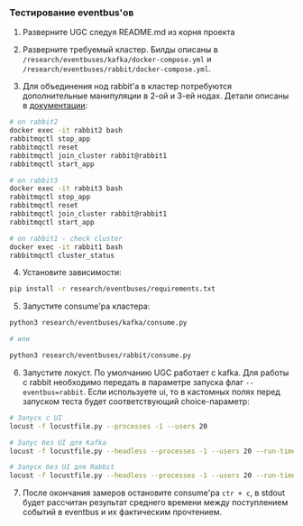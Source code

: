 ### Тестирование eventbus'ов

1) Разверните UGC следуя README.md из корня проекта

2) Разверните требуемый кластер. Билды описаны в `/research/eventbuses/kafka/docker-compose.yml` и `/research/eventbuses/rabbit/docker-compose.yml`.

3) Для объединения нод rabbit'а в кластер потребуются дополнительные манипуляции в 2-ой и 3-ей нодах. Детали описаны в [документации](https://www.rabbitmq.com/docs/clustering#creating):

```bash
# on rabbit2
docker exec -it rabbit2 bash
rabbitmqctl stop_app
rabbitmqctl reset
rabbitmqctl join_cluster rabbit@rabbit1
rabbitmqctl start_app

# on rabbit3
docker exec -it rabbit3 bash
rabbitmqctl stop_app
rabbitmqctl reset
rabbitmqctl join_cluster rabbit@rabbit1
rabbitmqctl start_app

# on rabbit1 - check cluster
docker exec -it rabbit1 bash
rabbitmqctl cluster_status
```

4) Установите зависимости:

```bash
pip install -r research/eventbuses/requirements.txt
```

5) Запустите consume'ра кластера:

```bash
python3 research/eventbuses/kafka/consume.py

# или

python3 research/eventbuses/rabbit/consume.py
```

6) Запустите локуст. По умолчанию UGC работает с kafka. Для работы с rabbit необходимо передать в параметре запуска флаг `--eventbus=rabbit`. Если используете ui, то в кастомных полях перед запуском теста будет соответствующий choice-параметр:

```bash
# Запуск с UI
locust -f locustfile.py --processes -1 --users 20

# Запус без UI для Kafka
locust -f locustfile.py --headless --processes -1 --users 20 --run-time=5m

# Запуск без UI для Rabbit
locust -f locustfile.py --headless --processes -1 --users 20 --run-time=5m --eventbus=rabbit
```

7) После окончания замеров остановите consume'ра `ctr + c`, в stdout будет рассчитан результат среднего времени между поступлением событий в eventbus и их фактическим прочтением.
